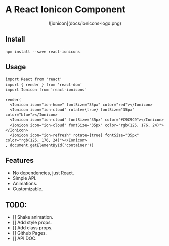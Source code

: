 # A React Ionicon Component
<p style="text-align:center">
![ionicon](docs/ionicons-logo.png)
</p>

## Install
```
npm install --save react-ionicons
```

## Usage
```
import React from 'react'
import { render } from 'react-dom'
import Ionicon from 'react-ionicons'

render(
  <Ionicon icon="ion-home" fontSize="35px" color="red"></Ionicon>
  <Ionicon icon="ion-cloud" rotate={true} fontSize="35px" color="blue"></Ionicon>
  <Ionicon icon="ion-cloud" fontSize="35px" color="#C9C9C9"></Ionicon>
  <Ionicon icon="ion-cloud" fontSize="35px" color="rgb(125, 176, 24)"></Ionicon>
  <Ionicon icon="ion-refresh" rotate={true} fontSize="35px" color="rgb(125, 176, 24)"></Ionicon>
, document.getElementById('container'))
```

## Features

* No dependencies, just React.
* Simple API.
* Animations.
* Customizable.

## TODO:
- [] Shake animation.
- [] Add style props.
- [] Add class props.
- [] Github Pages.
- [] API DOC.
